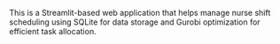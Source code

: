 This is a Streamlit-based web application that helps manage nurse shift scheduling using SQLite for data storage and Gurobi optimization for efficient task allocation.
